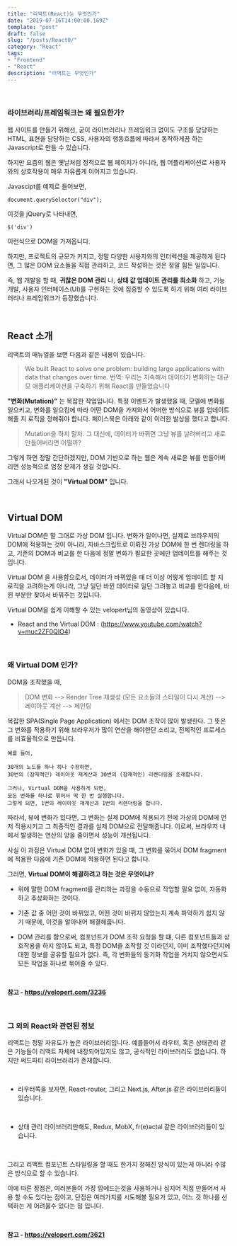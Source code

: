 ```yaml
---
title: "리액트(React)는 무엇인가"
date: "2019-07-16T14:00:00.169Z"
template: "post"
draft: false
slug: "/posts/React0/"
category: "React"
tags:
- "Frontend"
- "React"
description: "리액트는 무엇인가"
---
```


<br>

### 라이브러리/프레임워크는 왜 필요한가?

웹 사이트를 만들기 위해선, 굳이 라이브러리나 프레임워크 없이도 구조를 담당하는 HTML, 표현을 담당하는 CSS, 사용자의 행동흐름에 따라서 동작하게끔 하는 Javascript로 만들 수 있습니다.

하지만 요즘의 웹은 옛날처럼 정적으로 웹 페이지가 아니라, 웹 어플리케이션로 사용자와의 상호작용이 매우 자유롭게 이어지고 있습니다.

Javascipt를 예제로 들어보면,

```
document.querySelector("div");
```

이것을 jQuery로 나타내면,

```
$('div')
```

이런식으로 DOM을 가져옵니다.

하지만, 프로젝트의 규모가 커지고, 정말 다양한 사용자와의 인터렉션을 제공하게 된다면, 그 많은 DOM 요소들을 직접 관리하고, 코드 작성하는 것은 정말 힘든 일입니다.

즉, 웹 개발을 할 때, **귀찮은 DOM 관리** 나, **상태 값 업데이트 관리를 최소화** 하고, 기능 개발, 사용자 인터페이스(UI)를 구현하는 것에 집중할 수 있도록 하기 위해 여러 라이브러리나 프레임워크가 등장했습니다.

<br>

## React 소개

리액트의 매뉴얼을 보면 다음과 같은 내용이 있습니다.

> We built React to solve one problem: building large applications with data that changes over time.
> 번역: 우리는 지속해서 데이터가 변화하는 대규모 애플리케이션을 구축하기 위해 React를 만들었습니다

**"변화(Mutation)"** 는 복잡한 작업입니다. 특정 이벤트가 발생했을 때, 모델에 변화를 일으키고, 변화를 일으킴에 따라 어떤 DOM을 가져와서 어떠한 방식으로 뷰를 업데이트 해줄 지 로직을 정해줘야 합니다. 페이스북은 아래와 같이 이러한 발상을 했다고 합니다.

> Mutation을 하지 말자. 그 대신에, 데이터가 바뀌면 그냥 뷰를 날려버리고 새로 만들어버리면 어떨까?

그렇게 하면 정말 간단하겠지만, DOM 기반으로 하는 웹은 계속 새로운 뷰를 만들어버리면 성능적으로 엄청 문제가 생길 것입니다.

그래서 나오게된 것이 **"Virtual DOM"** 입니다.

<br>

## Virtual DOM

Virtual DOM은 말 그대로 가상 DOM 입니다. 변화가 일어나면, 실제로 브라우저의 DOM에 적용하는 것이 아니라, 자바스크립트로 이뤄진 가상 DOM에 한 번 렌더링을 하고, 기존의 DOM과 비교를 한 다음에 정말 변화가 필요한 곳에만 업데이트를 해주는 것입니다.

Virtual DOM 을 사용함으로서, 데이터가 바뀌었을 때 더 이상 어떻게 업데이트 할 지 로직을 고려하는게 아니라, 그냥 일단 바뀐 데이터로 일단 그려놓고 비교를 한다음에, 바뀐 부분만 찾아서 바꿔주는 것입니다.

Virtual DOM을 쉽게 이해할 수 있는 velopert님의 동영상이 있습니다.

- React and the Virtual DOM : (https://www.youtube.com/watch?v=muc2ZF0QIO4)

<br>

### 왜 Virtual DOM 인가?

DOM을 조작했을 때,

> DOM 변화 --> Render Tree 재생성 (모든 요소들의 스타일이 다시 계산) --> 레이아웃 계산 --> 페인팅

복잡한 SPA(Single Page Application) 에서는 DOM 조작이 많이 발생한다. 그 뜻은 그 변화를 적용하기 위해 브라우저가 많이 연산을 해야한단 소리고, 전체적인 프로세스를 비효율적으로 만듭니다.

```
예를 들어,

30개의 노드를 하나 하나 수정하면,
30번의 (잠재적인) 레이아웃 재계산과 30번의 (잠재적인) 리렌더링을 초래합니다.

그러나, Virtual DOM을 사용하게 되면,
모든 변화를 하나로 묶어서 딱 한 번 실행합니다.
그렇게 되면, 1번의 레이아웃 재계산과 1번의 리렌더링을 합니다.
```

따라서, 뷰에 변화가 있다면, 그 변화는 실제 DOM에 적용되기 전에 가상의 DOM에 먼저 적용시키고 그 최종적인 결과를 실제 DOM으로 전달해줍니다. 이로써, 브라우저 내에서 발생하는 연산의 양을 줄이면서 성능이 개선됩니다.

사실 이 과정은 Virtual DOM 없이 변화가 있을 때, 그 변화를 묶어서 DOM fragment에 적용한 다음에 기존 DOM에 적용하면 된다고 합니다.

그러면, **Virtual DOM이 해결하려고 하는 것은 무엇이냐?**

- 위에 말한 DOM fragment를 관리하는 과정을 수동으로 작업할 필요 없이, 자동화하고 추상화하는 것이다.

- 기존 값 중 어떤 것이 바뀌었고, 어떤 것이 바뀌지 않았는지 계속 파악하기 쉽지 않기 때문에, 이것을 알아내어 해결해줍니다.

- DOM 관리를 함으로써, 컴포넌트가 DOM 조작 요청을 할 떄, 다른 컴포넌트들과 상호작용을 하지 않아도 되고, 특정 DOM을 조작할 것 이라던지, 이미 조작했다던지에 대한 정보를 공유할 필요가 없다. 즉, 각 변화들의 동기화 작업을 거치지 않으면서도 모든 작업을 하나로 묶어줄 수 있다.

<br>

**참고 - https://velopert.com/3236**

<br>

### 그 외의 React와 관련된 정보

리액트는 정말 자유도가 높은 라이브러리입니다. 예를들어서 라우터, 혹은 상태관리 같은 기능들이 리액트 자체에 내장되어있지도 않고, 공식적인 라이브러리도 없습니다. 하지만 써드파티 라이브러리가 존재합니다.

<br>

- 라우터쪽을 보자면, React-router, 그리고 Next.js, After.js 같은 라이브러리들이 있습니다.

<br>

- 상태 관리 라이브러리만해도, Redux, MobX, fr(e)actal 같은 라이브러리들이 있습니다.

<br>

그리고 리액트 컴포넌트 스타일링을 할 때도 한가지 정해진 방식이 있는게 아니라 수많은 방식으로 할 수 있습니다.

이에 따른 장점은, 여러분들이 가장 맘에드는것을 사용하거나 심지어 직접 만들어서 사용 할 수도 있다는 점이고, 단점은 여러가지를 시도해볼 필요가 있고, 어느 것 하나를 선택하는 게 어려울수 있다는 점 입니다.

<br>

**참고 - https://velopert.com/3621**
